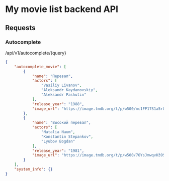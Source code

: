 # My movie list backend API

## Requests
### Autocomplete
/api/v1/autocomplete/{query}

```json
{
	"autocomplete_movie": [
		{
			"name": "Перевал",
			"actors": [
				"Vasiliy Livanov",
				"Aleksandr Kaydanovskiy",
				"Aleksandr Pashutin"
			],
			"release_year": "1988",
			"image_url": "https://image.tmdb.org/t/p/w500/mc1FP17S1a5r8ZKFTEDFojI55wt.jpg"
		},
		{
			"name": "Высокий перевал",
			"actors": [
				"Natalia Naum",
				"Konstantin Stepankov",
				"Lyubov Bogdan"
			],
			"release_year": "1981",
			"image_url": "https://image.tmdb.org/t/p/w500/7OYsJmwqvH39SaGpD0vhRGinfVF.jpg"
		}
	],
	"system_info": {}
}
```
